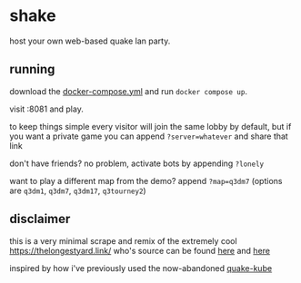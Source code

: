 # shake

host your own web-based quake lan party.

## running

download the [docker-compose.yml](https://raw.githubusercontent.com/xanderstrike/shake/main/docker-compose.yml) and run `docker compose up`.

visit <server-ip>:8081 and play.

to keep things simple every visitor will join the same lobby by default, but if you want a private game you can append `?server=whatever` and share that link

don't have friends? no problem, activate bots by appending `?lonely`

want to play a different map from the demo? append `?map=q3dm7` (options are `q3dm1`, `q3dm7`, `q3dm17`, `q3tourney2`)

## disclaimer

this is a very minimal scrape and remix of the extremely cool https://thelongestyard.link/ who's source can be found [here](https://github.com/jdarpinian/ioq3) and [here](https://github.com/jdarpinian/HumbleNet)

inspired by how i've previously used the now-abandoned [quake-kube](https://github.com/criticalstack/quake-kube)